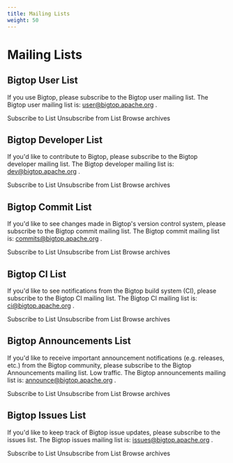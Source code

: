 ```yaml
---
title: Mailing Lists
weight: 50
---
```


# Mailing Lists
## Bigtop User List
If you use Bigtop, please subscribe to the Bigtop user mailing list. 
The Bigtop user mailing list is: user@bigtop.apache.org .

Subscribe to List
Unsubscribe from List
Browse archives
## Bigtop Developer List
If you'd like to contribute to Bigtop, please subscribe to the Bigtop developer mailing list. 
The Bigtop developer mailing list is: dev@bigtop.apache.org .

Subscribe to List
Unsubscribe from List
Browse archives
## Bigtop Commit List
If you'd like to see changes made in Bigtop's version control system, please subscribe to the Bigtop commit mailing list. 
The Bigtop commit mailing list is: commits@bigtop.apache.org .

Subscribe to List
Unsubscribe from List
Browse archives
## Bigtop CI List
If you'd like to see notifications from the Bigtop build system (CI), please subscribe to the Bigtop CI mailing list. 
The Bigtop CI mailing list is: ci@bigtop.apache.org .

Subscribe to List
Unsubscribe from List
Browse archives
## Bigtop Announcements List
If you'd like to receive important announcement notifications (e.g. releases, etc.) from the Bigtop community, please subscribe to the Bigtop Announcements mailing list. Low traffic. 
The Bigtop announcements mailing list is: announce@bigtop.apache.org .

Subscribe to List
Unsubscribe from List
Browse archives
## Bigtop Issues List
If you'd like to keep track of Bigtop issue updates, please subscribe to the issues list. 
The Bigtop issues mailing list is: issues@bigtop.apache.org .

Subscribe to List
Unsubscribe from List
Browse archives